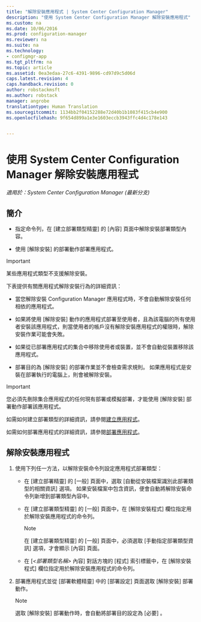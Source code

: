 ```yaml
---
title: "解除安裝應用程式 | System Center Configuration Manager"
description: "使用 System Center Configuration Manager 解除安裝應用程式"
ms.custom: na
ms.date: 10/06/2016
ms.prod: configuration-manager
ms.reviewer: na
ms.suite: na
ms.technology:
- configmgr-app
ms.tgt_pltfrm: na
ms.topic: article
ms.assetid: 0ea3edaa-27c6-4391-9896-cd97d9c5d06d
caps.latest.revision: 4
caps.handback.revision: 0
author: robstackmsft
ms.author: robstack
manager: angrobe
translationtype: Human Translation
ms.sourcegitcommit: 1134bb2f04152288e72d40b1b1083f415cb4e900
ms.openlocfilehash: 9f654d899a1e3e1603eccb3943ffc4d4c178e143


---
```

# <a name="uninstall-applications-with-system-center-configuration-manager"></a>使用 System Center Configuration Manager 解除安裝應用程式

*適用於：System Center Configuration Manager (最新分支)*


## <a name="introduction"></a>簡介  
  
-   指定命令列，在 [建立部署類型精靈]  的 [內容] 頁面中解除安裝部署類型內容。  

-   使用 [解除安裝] 的部署動作部署應用程式。  

> [!IMPORTANT]  
>  某些應用程式類型不支援解除安裝。  

 下表提供有關應用程式解除安裝行為的詳細資訊：  

-   當您解除安裝 Configuration Manager 應用程式時，不會自動解除安裝任何相依的應用程式。  

-   如果將使用 [解除安裝]  動作的應用程式部署至使用者，且為該電腦的所有使用者安裝該應用程式，則當使用者的帳戶沒有解除安裝應用程式的權限時，解除安裝作業可能會失敗。  

-   如果從已部署應用程式的集合中移除使用者或裝置，並不會自動從裝置移除該應用程式。  

-   部署目的為 [解除安裝]  的部署作業並不會檢查需求規則。 如果應用程式是安裝在部署執行的電腦上，則會被解除安裝。  

> [!IMPORTANT]  
>  您必須先刪除集合應用程式的任何現有部署或模擬部署，才能使用 [解除安裝] 部署動作部署該應用程式。  
  
 如需如何建立部署類型的詳細資訊，請參閱[建立應用程式](../../apps/deploy-use/create-applications.md)。  
  
 如需如何部署應用程式的詳細資訊，請參閱[部署應用程式](../../apps/deploy-use/deploy-applications.md)。  
  
## <a name="uninstall-an-application"></a>解除安裝應用程式  

1.  使用下列任一方法，以解除安裝命令列設定應用程式部署類型：  

    -   在 [建立部署精靈]  的 [一般] 頁面中，選取 [自動從安裝檔案識別此部署類型的相關資訊] 選項。 如果安裝檔案中包含資訊，便會自動將解除安裝命令列新增到部署類型內容中。  

    -   在 [建立部署類型精靈]  的 [一般] 頁面中，在 [解除安裝程式]  欄位指定用於解除安裝應用程式的命令列。  

        > [!NOTE]  
        >  在 [建立部署類型精靈]  的 [一般]  頁面中，必須選取 [手動指定部署類型資訊]  選項，才會顯示 [內容] 頁面。  

    -   在 [*<部署類型名稱\>* 內容] 對話方塊的 [程式] 索引標籤中，在 [解除安裝程式] 欄位指定用於解除安裝應用程式的命令列。  

2.  部署應用程式並從 [部署軟體精靈]  中的 [部署設定]  頁面選取 [解除安裝] 部署動作。  

    > [!NOTE]  
    >  選取 [解除安裝] 部署動作時，會自動將部署目的設定為 [必要] 。  



<!--HONumber=Nov16_HO1-->



